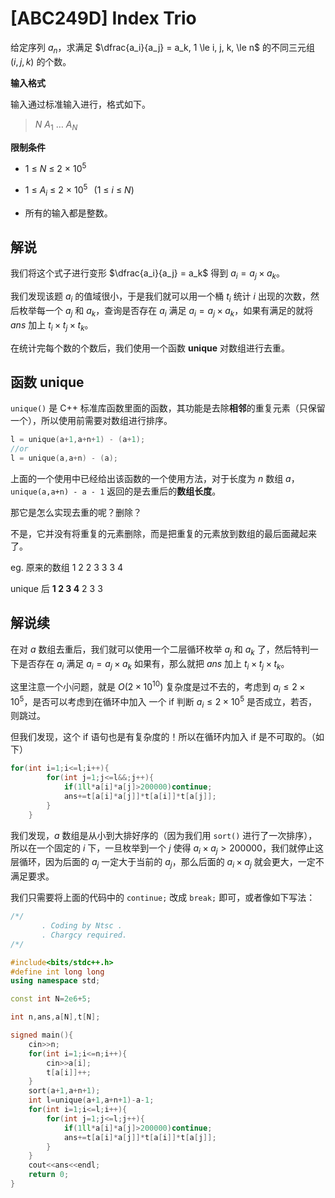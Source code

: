 # [ABC249D] Index Trio


给定序列 $a_n$，求满足 $\dfrac{a_i}{a_j} = a_k, 1 \le i, j, k, \le n$ 的不同三元组 $(i, j, k)$ 的个数。

**输入格式**

输入通过标准输入进行，格式如下。

> $N$ $A_1$ $\ldots$ $A_N$

**限制条件**

- $1\ \leq\ N\ \leq\ 2\ \times\ 10^5$

- $1\ \leq\ A_i\ \leq\ 2\ \times\ 10^5\ \,\ (1\ \leq\ i\ \leq\ N)$

- 所有的输入都是整数。


## 解说

我们将这个式子进行变形 $\dfrac{a_i}{a_j} = a_k$ 得到 $a_i=a_j \times a_k$。

我们发现该题 $a_i$ 的值域很小，于是我们就可以用一个桶 $t_i$ 统计 $i$ 出现的次数，然后枚举每一个 $a_j$ 和 $a_k$，查询是否存在 $a_i$ 满足 $a_i=a_j \times a_k$，如果有满足的就将 $ans$ 加上 $t_i\times t_j\times t_k$。

在统计完每个数的个数后，我们使用一个函数 **unique** 对数组进行去重。

## **函数 unique**

`unique()` 是 C++ 标准库函数里面的函数，其功能是去除**相邻**的重复元素（只保留一个），所以使用前需要对数组进行排序。

```C++
l = unique(a+1,a+n+1) - (a+1);
//or
l = unique(a,a+n) - (a);
```

上面的一个使用中已经给出该函数的一个使用方法，对于长度为 $n$ 数组 $a$，`unique(a,a+n) - a - 1` 返回的是去重后的**数组长度**。

那它是怎么实现去重的呢？删除？

不是，它并没有将重复的元素删除，而是把重复的元素放到数组的最后面藏起来了。

eg. 原来的数组 1 2 2 3 3 3 4

unique 后 **1 2 3 4** 2 3 3

## 解说续

在对 $a$ 数组去重后，我们就可以使用一个二层循环枚举 $a_j$ 和 $a_k$ 了，然后特判一下是否存在 $a_i$ 满足 $a_i=a_j \times a_k$ 如果有，那么就把 $ans$ 加上 $t_i\times t_j\times t_k$。

这里注意一个小问题，就是 $O(2\times10^{10})$ 复杂度是过不去的，考虑到 $a_i\le 2\times10^{5}$，是否可以考虑到在循环中加入 一个 if 判断 $a_i\le 2\times10^{5}$ 是否成立，若否，则跳过。

但我们发现，这个 if 语句也是有复杂度的！所以在循环内加入 if 是不可取的。（如下）
```c++
for(int i=1;i<=l;i++){
        for(int j=1;j<=l&&;j++){
            if(1ll*a[i]*a[j]>200000)continue;
            ans+=t[a[i]*a[j]]*t[a[i]]*t[a[j]];
        }
    }
```

我们发现，$a$ 数组是从小到大排好序的（因为我们用 `sort()` 进行了一次排序），所以在一个固定的 $i$ 下，一旦枚举到一个 $j$ 使得 $a_i \times a_j>200000$，我们就停止这层循环，因为后面的 $a_j$ 一定大于当前的 $a_j$，那么后面的 $a_i \times a_j$ 就会更大，一定不满足要求。

我们只需要将上面的代码中的 `continue;` 改成 `break;` 即可，或者像如下写法：

```c++
/*/
       . Coding by Ntsc .
       . Chargcy required.
/*/

#include<bits/stdc++.h>
#define int long long
using namespace std;

const int N=2e6+5;

int n,ans,a[N],t[N];

signed main(){
    cin>>n;
    for(int i=1;i<=n;i++){
        cin>>a[i];
        t[a[i]]++;
    }
    sort(a+1,a+n+1);
    int l=unique(a+1,a+n+1)-a-1;
    for(int i=1;i<=l;i++){
        for(int j=1;j<=l;j++){
            if(1ll*a[i]*a[j]>200000)continue;
            ans+=t[a[i]*a[j]]*t[a[i]]*t[a[j]];
        }
    }
    cout<<ans<<endl;
    return 0;
}

```




